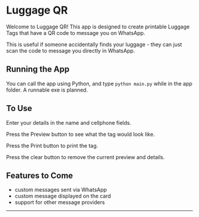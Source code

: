 # Luggage QR

Welcome to Luggage QR! This app is designed to create printable Luggage Tags that have a QR code to message you on WhatsApp.

This is useful if someone accidentally finds your luggage - they can just scan the code to message you directly in WhatsApp.

## Running the App
You can call the app using Python, and type `python main.py` while in the app folder. A runnable exe is planned.

## To Use
Enter your details in the name and cellphone fields.

Press the Preview button to see what the tag would look like.

Press the Print button to print the tag.

Press the clear button to remove the current preview and details.

## Features to Come
- custom messages sent via WhatsApp
- custom message displayed on the card
- support for other message providers

---